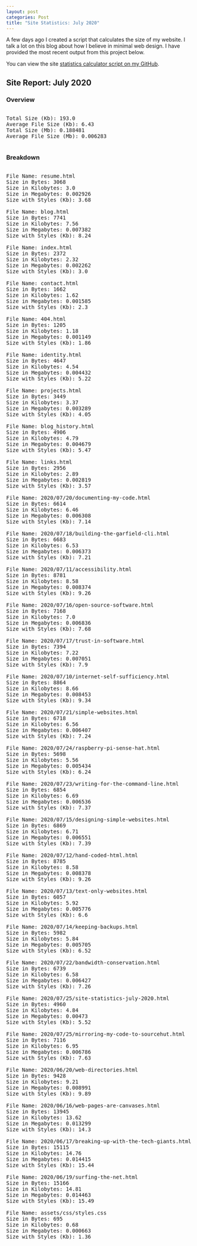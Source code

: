 ```yaml
---
layout: post
categories: Post
title: "Site Statistics: July 2020"
---
```


A few days ago I created a script that calculates the size of my website. I talk a lot on this blog about how I believe in minimal web design. I have provided the most recent output from this project below.

You can view the site [statistics calculator script on my GitHub](https://github.com/jamesgoca/site-calculator).

## Site Report: July 2020

### Overview

<pre>

Total Size (Kb): 193.0
Average File Size (Kb): 6.43
Total Size (Mb): 0.188481
Average File Size (Mb): 0.006283

</pre>

### Breakdown

<pre>

File Name: resume.html
Size in Bytes: 3068
Size in Kilobytes: 3.0
Size in Megabytes: 0.002926
Size with Styles (Kb): 3.68

File Name: blog.html
Size in Bytes: 7741
Size in Kilobytes: 7.56
Size in Megabytes: 0.007382
Size with Styles (Kb): 8.24

File Name: index.html
Size in Bytes: 2372
Size in Kilobytes: 2.32
Size in Megabytes: 0.002262
Size with Styles (Kb): 3.0

File Name: contact.html
Size in Bytes: 1662
Size in Kilobytes: 1.62
Size in Megabytes: 0.001585
Size with Styles (Kb): 2.3

File Name: 404.html
Size in Bytes: 1205
Size in Kilobytes: 1.18
Size in Megabytes: 0.001149
Size with Styles (Kb): 1.86

File Name: identity.html
Size in Bytes: 4647
Size in Kilobytes: 4.54
Size in Megabytes: 0.004432
Size with Styles (Kb): 5.22

File Name: projects.html
Size in Bytes: 3449
Size in Kilobytes: 3.37
Size in Megabytes: 0.003289
Size with Styles (Kb): 4.05

File Name: blog_history.html
Size in Bytes: 4906
Size in Kilobytes: 4.79
Size in Megabytes: 0.004679
Size with Styles (Kb): 5.47

File Name: links.html
Size in Bytes: 2956
Size in Kilobytes: 2.89
Size in Megabytes: 0.002819
Size with Styles (Kb): 3.57

File Name: 2020/07/20/documenting-my-code.html
Size in Bytes: 6614
Size in Kilobytes: 6.46
Size in Megabytes: 0.006308
Size with Styles (Kb): 7.14

File Name: 2020/07/18/building-the-garfield-cli.html
Size in Bytes: 6683
Size in Kilobytes: 6.53
Size in Megabytes: 0.006373
Size with Styles (Kb): 7.21

File Name: 2020/07/11/accessibility.html
Size in Bytes: 8781
Size in Kilobytes: 8.58
Size in Megabytes: 0.008374
Size with Styles (Kb): 9.26

File Name: 2020/07/16/open-source-software.html
Size in Bytes: 7168
Size in Kilobytes: 7.0
Size in Megabytes: 0.006836
Size with Styles (Kb): 7.68

File Name: 2020/07/17/trust-in-software.html
Size in Bytes: 7394
Size in Kilobytes: 7.22
Size in Megabytes: 0.007051
Size with Styles (Kb): 7.9

File Name: 2020/07/10/internet-self-sufficiency.html
Size in Bytes: 8864
Size in Kilobytes: 8.66
Size in Megabytes: 0.008453
Size with Styles (Kb): 9.34

File Name: 2020/07/21/simple-websites.html
Size in Bytes: 6718
Size in Kilobytes: 6.56
Size in Megabytes: 0.006407
Size with Styles (Kb): 7.24

File Name: 2020/07/24/raspberry-pi-sense-hat.html
Size in Bytes: 5698
Size in Kilobytes: 5.56
Size in Megabytes: 0.005434
Size with Styles (Kb): 6.24

File Name: 2020/07/23/writing-for-the-command-line.html
Size in Bytes: 6854
Size in Kilobytes: 6.69
Size in Megabytes: 0.006536
Size with Styles (Kb): 7.37

File Name: 2020/07/15/designing-simple-websites.html
Size in Bytes: 6869
Size in Kilobytes: 6.71
Size in Megabytes: 0.006551
Size with Styles (Kb): 7.39

File Name: 2020/07/12/hand-coded-html.html
Size in Bytes: 8785
Size in Kilobytes: 8.58
Size in Megabytes: 0.008378
Size with Styles (Kb): 9.26

File Name: 2020/07/13/text-only-websites.html
Size in Bytes: 6057
Size in Kilobytes: 5.92
Size in Megabytes: 0.005776
Size with Styles (Kb): 6.6

File Name: 2020/07/14/keeping-backups.html
Size in Bytes: 5982
Size in Kilobytes: 5.84
Size in Megabytes: 0.005705
Size with Styles (Kb): 6.52

File Name: 2020/07/22/bandwidth-conservation.html
Size in Bytes: 6739
Size in Kilobytes: 6.58
Size in Megabytes: 0.006427
Size with Styles (Kb): 7.26

File Name: 2020/07/25/site-statistics-july-2020.html
Size in Bytes: 4960
Size in Kilobytes: 4.84
Size in Megabytes: 0.00473
Size with Styles (Kb): 5.52

File Name: 2020/07/25/mirroring-my-code-to-sourcehut.html
Size in Bytes: 7116
Size in Kilobytes: 6.95
Size in Megabytes: 0.006786
Size with Styles (Kb): 7.63

File Name: 2020/06/20/web-directories.html
Size in Bytes: 9428
Size in Kilobytes: 9.21
Size in Megabytes: 0.008991
Size with Styles (Kb): 9.89

File Name: 2020/06/16/web-pages-are-canvases.html
Size in Bytes: 13945
Size in Kilobytes: 13.62
Size in Megabytes: 0.013299
Size with Styles (Kb): 14.3

File Name: 2020/06/17/breaking-up-with-the-tech-giants.html
Size in Bytes: 15115
Size in Kilobytes: 14.76
Size in Megabytes: 0.014415
Size with Styles (Kb): 15.44

File Name: 2020/06/19/surfing-the-net.html
Size in Bytes: 15166
Size in Kilobytes: 14.81
Size in Megabytes: 0.014463
Size with Styles (Kb): 15.49

File Name: assets/css/styles.css
Size in Bytes: 695
Size in Kilobytes: 0.68
Size in Megabytes: 0.000663
Size with Styles (Kb): 1.36

</pre>